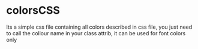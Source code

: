 # colorsCSS
Its a simple css file containing all colors described in css file, you just need to call the collour name in your class attrib, it can be used for font colors only
